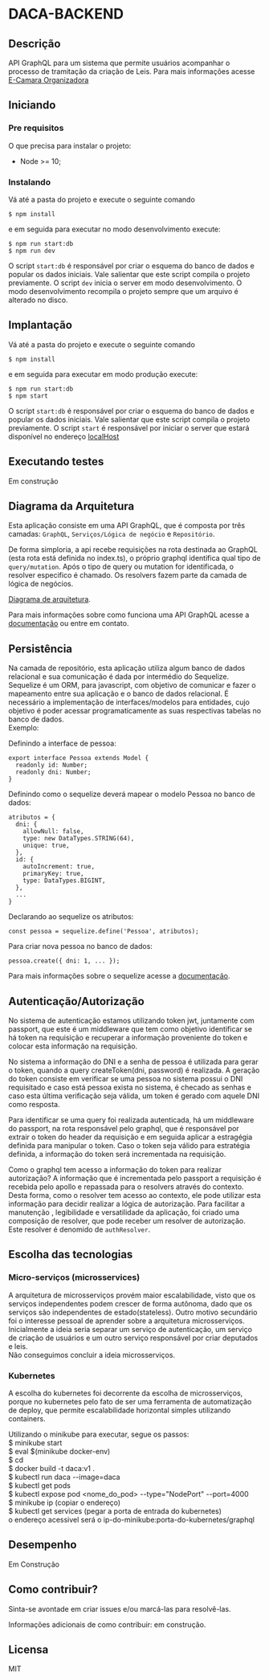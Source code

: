
# DACA-BACKEND

## Descrição
API GraphQL para um sistema que permite usuários acompanhar o processo de tramitação da criação de Leis. Para mais informações acesse [E-Camara Organizadora](https://docs.google.com/document/d/e/2PACX-1vRMP1dmmr6DpXQECabYiR_pboa4P_XiXEywRX_wntWL0ego4KHlH25_Vsv0HB0_Io4nXn4lNI0eEaXU/pub)

  
## Iniciando
### Pre requisitos
O que precisa para instalar o projeto:
* Node >= 10;

### Instalando
Vá até a pasta do projeto e execute o seguinte comando
```
$ npm install
```
e em seguida para executar no modo desenvolvimento execute:
```
$ npm run start:db
$ npm run dev
```
O script `start:db` é responsável por criar o esquema do banco de dados e popular os dados iniciais. Vale salientar que este script compila o projeto previamente.
O script `dev` inicia o server em modo desenvolvimento. O modo desenvolvimento recompila o projeto sempre que um arquivo é alterado no disco.

## Implantação
Vá até a pasta do projeto e execute o seguinte comando
```
$ npm install
```
e em seguida para executar em modo produção execute:

```
$ npm run start:db
$ npm start
```
O script `start:db` é responsável por criar o esquema do banco de dados e popular os dados iniciais. Vale salientar que este script compila o projeto previamente.
O script `start` é responsável por iniciar o server que estará disponível no endereço [localHost](http://localhost:4000)

## Executando testes
Em construção

## Diagrama da Arquitetura

Esta aplicação consiste em uma API GraphQL, que é composta por três camadas: `GraphQL`, `Serviços/Lógica de negócio` e `Repositório`.

De forma simploria, a api recebe requisições na rota destinada ao GraphQL (esta rota está definida no index.ts), o próprio graphql identifica qual tipo de `query/mutation`. Após o tipo de query ou mutation for identificada, o resolver especifico é chamado. Os resolvers fazem parte da camada de lógica de negócios.

[Diagrama de arquitetura](/Arquitetura.jpg).

Para mais informações sobre como funciona uma API GraphQL acesse a [documentação](https://graphql.org/learn/) ou entre em contato.

## Persistência

Na camada de repositório, esta aplicação utiliza algum banco de dados relacional e sua comunicação é dada por intermédio do Sequelize. Sequelize é um ORM, para javascript, com objetivo de comunicar e fazer o mapeamento entre sua aplicação e o banco de dados relacional. É necessário a implementação de interfaces/modelos para entidades, cujo objetivo é poder acessar programaticamente as suas respectivas tabelas no banco de dados.  
Exemplo:  

Definindo a interface de pessoa:
```
export interface Pessoa extends Model {
  readonly id: Number;
  readonly dni: Number;
}
```
Definindo como o sequelize deverá mapear o modelo Pessoa no banco de dados:
```
atributos = {
  dni: {
    allowNull: false,
    type: new DataTypes.STRING(64),
    unique: true,
  },
  id: {
    autoIncrement: true,
    primaryKey: true,
    type: DataTypes.BIGINT,
  },
  ...
}
```

Declarando ao sequelize os atributos:
```
const pessoa = sequelize.define('Pessoa', atributos);
```
Para criar nova pessoa no banco de dados:
```
pessoa.create({ dni: 1, ... });
```

Para mais informações sobre o sequelize acesse a [documentação](https://sequelize.org/master/).

## Autenticação/Autorização

No sistema de autenticação estamos utilizando token jwt, juntamente com passport, que este é um middleware que tem como objetivo identificar se há token na requisição e recuperar a informação proveniente do token e colocar esta informação na requisição.  

No sistema a informação do DNI e a senha de pessoa é utilizada para gerar o token, quando a query createToken(dni, password) é realizada. A geração do token consiste em verificar se uma pessoa no sistema possui o DNI requisitado e caso está pessoa exista no sistema, é checado as senhas e caso esta última verificação seja válida, um token é gerado com aquele DNI como resposta.

Para identificar se uma query foi realizada autenticada, há um middleware do passport, na rota responsável pelo graphql, que é responsável por extrair o token do header da requisição e em seguida aplicar a estragégia definida para manipular o token. Caso o token seja válido para estratégia definida, a informação do token será incrementada na requisição.  

Como o graphql tem acesso a informação do token para realizar autorização? A informação que é incrementada pelo passport a requisição é recebida pelo apollo e repassada para o resolvers através do contexto. Desta forma, como o resolver tem acesso ao contexto, ele pode utilizar esta informação para decidir realizar a lógica de autorização. Para facilitar a manutenção , legibilidade e versatilidade da aplicação, foi criado uma composição de resolver, que pode receber um resolver de autorização. Este resolver é denomido de `authResolver`.

## Escolha das tecnologias
### Micro-serviços (microsservices)
A arquitetura de microsserviços provém maior escalabilidade, visto que os serviços independentes podem crescer de forma autônoma, dado que os serviços são independentes de estado(stateless). Outro motivo secundário foi o interesse pessoal de aprender sobre a arquitetura microsserviços. Inicialmente a ideia seria separar um serviço de autenticação, um serviço de criação de usuários e um outro serviço responsável por criar deputados e leis.  
Não conseguimos concluir a ideia microsserviços.

### Kubernetes
A escolha do kubernetes foi decorrente da escolha de microsserviços, porque no kubernetes pelo fato de ser uma ferramenta de automatização de deploy, que permite escalabilidade horizontal simples utilizando containers.  

Utilizando o minikube para executar, segue os passos:  
$ minikube start  
$ eval $(minikube docker-env)  
$ cd <diretorio que possui o dockerfile>  
$ docker build -t daca:v1 .  
$ kubectl run daca --image=daca  
$ kubectl get pods    
$ kubectl expose pod <nome_do_pod> --type="NodePort" --port=4000  
$ minikube ip (copiar o endereço)  
$ kubectl get services (pegar a porta de entrada do kubernetes)  
o endereço acessivel será o ip-do-minikube:porta-do-kubernetes/graphql  


## Desempenho

Em Construção

## Como contribuir?

Sinta-se avontade em criar issues e/ou marcá-las para resolvê-las.  

Informações adicionais de como contribuir: em construção.

## Licensa
MIT
